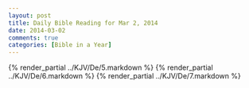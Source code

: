 ```yaml
---
layout: post
title: Daily Bible Reading for Mar 2, 2014
date: 2014-03-02
comments: true
categories: [Bible in a Year]
---
```

{% render_partial ../KJV/De/5.markdown %}
{% render_partial ../KJV/De/6.markdown %}
{% render_partial ../KJV/De/7.markdown %}
